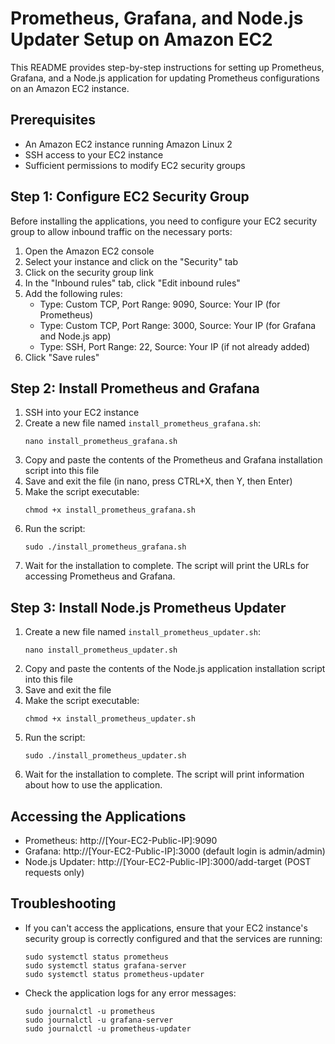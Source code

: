 # Prometheus, Grafana, and Node.js Updater Setup on Amazon EC2

This README provides step-by-step instructions for setting up Prometheus, Grafana, and a Node.js application for updating Prometheus configurations on an Amazon EC2 instance.

## Prerequisites

- An Amazon EC2 instance running Amazon Linux 2
- SSH access to your EC2 instance
- Sufficient permissions to modify EC2 security groups

## Step 1: Configure EC2 Security Group

Before installing the applications, you need to configure your EC2 security group to allow inbound traffic on the necessary ports:

1. Open the Amazon EC2 console
2. Select your instance and click on the "Security" tab
3. Click on the security group link
4. In the "Inbound rules" tab, click "Edit inbound rules"
5. Add the following rules:
   - Type: Custom TCP, Port Range: 9090, Source: Your IP (for Prometheus)
   - Type: Custom TCP, Port Range: 3000, Source: Your IP (for Grafana and Node.js app)
   - Type: SSH, Port Range: 22, Source: Your IP (if not already added)
6. Click "Save rules"

## Step 2: Install Prometheus and Grafana

1. SSH into your EC2 instance
2. Create a new file named `install_prometheus_grafana.sh`:
   ```
   nano install_prometheus_grafana.sh
   ```
3. Copy and paste the contents of the Prometheus and Grafana installation script into this file
4. Save and exit the file (in nano, press CTRL+X, then Y, then Enter)
5. Make the script executable:
   ```
   chmod +x install_prometheus_grafana.sh
   ```
6. Run the script:
   ```
   sudo ./install_prometheus_grafana.sh
   ```
7. Wait for the installation to complete. The script will print the URLs for accessing Prometheus and Grafana.

## Step 3: Install Node.js Prometheus Updater

1. Create a new file named `install_prometheus_updater.sh`:
   ```
   nano install_prometheus_updater.sh
   ```
2. Copy and paste the contents of the Node.js application installation script into this file
3. Save and exit the file
4. Make the script executable:
   ```
   chmod +x install_prometheus_updater.sh
   ```
5. Run the script:
   ```
   sudo ./install_prometheus_updater.sh
   ```
6. Wait for the installation to complete. The script will print information about how to use the application.

## Accessing the Applications

- Prometheus: http://[Your-EC2-Public-IP]:9090
- Grafana: http://[Your-EC2-Public-IP]:3000 (default login is admin/admin)
- Node.js Updater: http://[Your-EC2-Public-IP]:3000/add-target (POST requests only)

## Troubleshooting

- If you can't access the applications, ensure that your EC2 instance's security group is correctly configured and that the services are running:
  ```
  sudo systemctl status prometheus
  sudo systemctl status grafana-server
  sudo systemctl status prometheus-updater
  ```
- Check the application logs for any error messages:
  ```
  sudo journalctl -u prometheus
  sudo journalctl -u grafana-server
  sudo journalctl -u prometheus-updater
  ```

